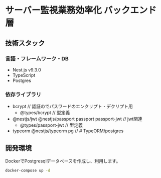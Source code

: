 # サーバー監視業務効率化 バックエンド層

## 技術スタック
### 言語・フレームワーク・DB
- Nest.js v9.3.0
- TypeScript
- Postgres

### 依存ライブラリ
- bcrypt // 認証のでパスワードのエンクリプト・デクリプト用
  - @types/bcrypt // 型定義 
- @nestjs/jwt @nestjs/passport passport passport-jwt // jwt関連
  - @types/passport-jwt // 型定義 
- typeorm @nestjs/typeorm pg // # TypeORM/postgres

## 開発環境
DockerでPostgresqlデータベースを作成し、利用します。
```bash
docker-compose up -d
```
